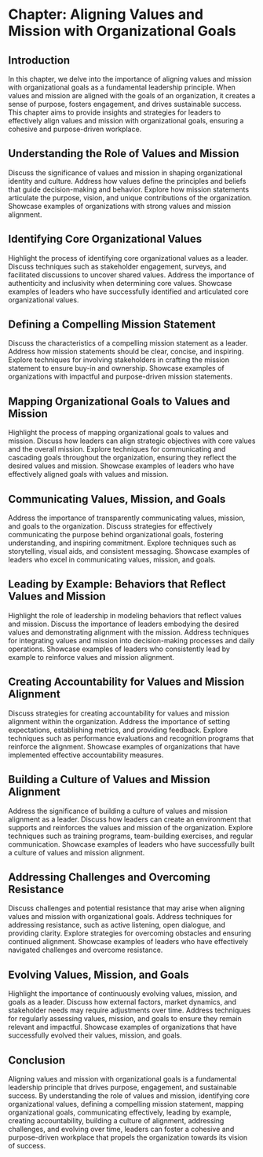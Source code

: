 Chapter: Aligning Values and Mission with Organizational Goals
==============================================================

Introduction
------------

In this chapter, we delve into the importance of aligning values and mission with organizational goals as a fundamental leadership principle. When values and mission are aligned with the goals of an organization, it creates a sense of purpose, fosters engagement, and drives sustainable success. This chapter aims to provide insights and strategies for leaders to effectively align values and mission with organizational goals, ensuring a cohesive and purpose-driven workplace.

Understanding the Role of Values and Mission
--------------------------------------------

Discuss the significance of values and mission in shaping organizational identity and culture. Address how values define the principles and beliefs that guide decision-making and behavior. Explore how mission statements articulate the purpose, vision, and unique contributions of the organization. Showcase examples of organizations with strong values and mission alignment.

Identifying Core Organizational Values
--------------------------------------

Highlight the process of identifying core organizational values as a leader. Discuss techniques such as stakeholder engagement, surveys, and facilitated discussions to uncover shared values. Address the importance of authenticity and inclusivity when determining core values. Showcase examples of leaders who have successfully identified and articulated core organizational values.

Defining a Compelling Mission Statement
---------------------------------------

Discuss the characteristics of a compelling mission statement as a leader. Address how mission statements should be clear, concise, and inspiring. Explore techniques for involving stakeholders in crafting the mission statement to ensure buy-in and ownership. Showcase examples of organizations with impactful and purpose-driven mission statements.

Mapping Organizational Goals to Values and Mission
--------------------------------------------------

Highlight the process of mapping organizational goals to values and mission. Discuss how leaders can align strategic objectives with core values and the overall mission. Explore techniques for communicating and cascading goals throughout the organization, ensuring they reflect the desired values and mission. Showcase examples of leaders who have effectively aligned goals with values and mission.

Communicating Values, Mission, and Goals
----------------------------------------

Address the importance of transparently communicating values, mission, and goals to the organization. Discuss strategies for effectively communicating the purpose behind organizational goals, fostering understanding, and inspiring commitment. Explore techniques such as storytelling, visual aids, and consistent messaging. Showcase examples of leaders who excel in communicating values, mission, and goals.

Leading by Example: Behaviors that Reflect Values and Mission
-------------------------------------------------------------

Highlight the role of leadership in modeling behaviors that reflect values and mission. Discuss the importance of leaders embodying the desired values and demonstrating alignment with the mission. Address techniques for integrating values and mission into decision-making processes and daily operations. Showcase examples of leaders who consistently lead by example to reinforce values and mission alignment.

Creating Accountability for Values and Mission Alignment
--------------------------------------------------------

Discuss strategies for creating accountability for values and mission alignment within the organization. Address the importance of setting expectations, establishing metrics, and providing feedback. Explore techniques such as performance evaluations and recognition programs that reinforce the alignment. Showcase examples of organizations that have implemented effective accountability measures.

Building a Culture of Values and Mission Alignment
--------------------------------------------------

Address the significance of building a culture of values and mission alignment as a leader. Discuss how leaders can create an environment that supports and reinforces the values and mission of the organization. Explore techniques such as training programs, team-building exercises, and regular communication. Showcase examples of leaders who have successfully built a culture of values and mission alignment.

Addressing Challenges and Overcoming Resistance
-----------------------------------------------

Discuss challenges and potential resistance that may arise when aligning values and mission with organizational goals. Address techniques for addressing resistance, such as active listening, open dialogue, and providing clarity. Explore strategies for overcoming obstacles and ensuring continued alignment. Showcase examples of leaders who have effectively navigated challenges and overcome resistance.

Evolving Values, Mission, and Goals
-----------------------------------

Highlight the importance of continuously evolving values, mission, and goals as a leader. Discuss how external factors, market dynamics, and stakeholder needs may require adjustments over time. Address techniques for regularly assessing values, mission, and goals to ensure they remain relevant and impactful. Showcase examples of organizations that have successfully evolved their values, mission, and goals.

Conclusion
----------

Aligning values and mission with organizational goals is a fundamental leadership principle that drives purpose, engagement, and sustainable success. By understanding the role of values and mission, identifying core organizational values, defining a compelling mission statement, mapping organizational goals, communicating effectively, leading by example, creating accountability, building a culture of alignment, addressing challenges, and evolving over time, leaders can foster a cohesive and purpose-driven workplace that propels the organization towards its vision of success.
